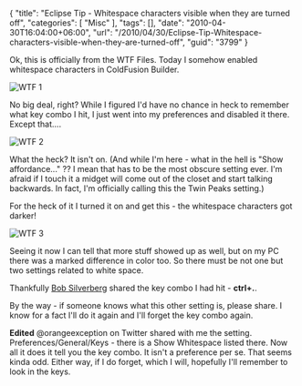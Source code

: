 {
	"title": "Eclipse Tip - Whitespace characters visible when they are turned off",
	"categories": [
		"Misc"
	],
	"tags": [],
	"date": "2010-04-30T16:04:00+06:00",
	"url": "/2010/04/30/Eclipse-Tip-Whitespace-characters-visible-when-they-are-turned-off",
	"guid": "3799"
}

Ok, this is officially from the WTF Files. Today I somehow enabled whitespace characters in ColdFusion Builder.

<p>

<img src="http://static.raymondcamden.com/images/Screen shot 2010-04-30 at 2.14.00 PM.png" title="WTF 1" />

<p>

No big deal, right? While I figured I'd have no chance in heck to remember what key combo I hit, I just went into my preferences and disabled it there. Except that....

<p>

<img src="http://static.raymondcamden.com/images/cfjedi/Screen shot 2010-04-30 at 2.14.56 PM.png" title="WTF 2" />

<p>

What the heck? It isn't on. (And while I'm here - what in the hell is "Show affordance..." ?? I mean that has to be the most obscure setting ever. I'm afraid if I touch it a midget will come out of the closet and start talking backwards. In fact, I'm officially calling this the Twin Peaks setting.)

<p>

For the heck of it I turned it on and get this - the whitespace characters got darker!

<p>
 
<img src="http://static.raymondcamden.com/images/cfjedi/Screen shot 2010-04-30 at 2.17.39 PM.png" title="WTF 3" />

<p>

Seeing it now I can tell that more stuff showed up as well, but on my PC there was a marked difference in color too. So there must be not one but two settings related to white space.

<p>

Thankfully <a href="http://www.silverwareconsulting.com/">Bob Silverberg</a> shared the key combo I had hit - <b>ctrl+.</b>. 

<p>

By the way - if someone knows what this other setting is, please share. I know for a fact I'll do it again and I'll forget the key combo again.

<p>

<b>Edited</b> @orangeexception on Twitter shared with me the setting. Preferences/General/Keys - there is a Show Whitespace listed there. Now all it does it tell you the key combo. It isn't a preference per se. That seems kinda odd. Either way, if I do forget, which I will, hopefully I'll remember to look in the keys.